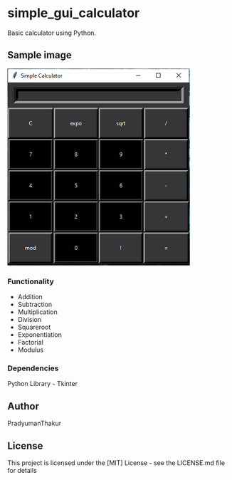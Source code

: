 # simple_gui_calculator

Basic calculator using Python.

## Sample image

![Alt text](https://github.com/PradyumanThakur/simple_gui_calculator/blob/main/images/calculator.PNG?raw=true)

###  Functionality

- Addition
- Subtraction
- Multiplication
- Division
- Squareroot
- Exponentiation
- Factorial
- Modulus

### Dependencies

Python Library - Tkinter

## Author

PradyumanThakur

## License

This project is licensed under the [MIT] License - see the LICENSE.md file for details
